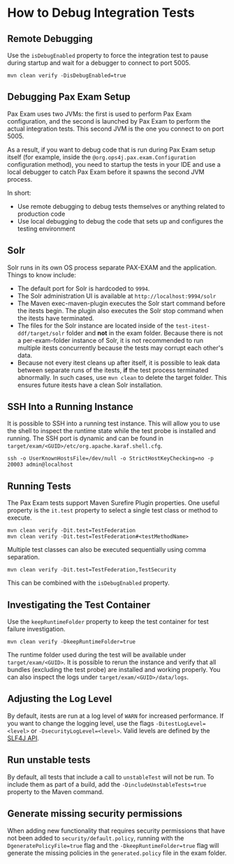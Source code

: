 # How to Debug Integration Tests

## Remote Debugging
Use the `isDebugEnabled` property to force the integration test to pause during startup and wait for a debugger to connect to port 5005.

```
mvn clean verify -DisDebugEnabled=true
```

## Debugging Pax Exam Setup
Pax Exam uses two JVMs: the first is used to perform Pax Exam configuration, and the second is launched by Pax Exam to perform the actual integration tests. This second JVM is the one you connect to on port 5005.

As a result, if you want to debug code that is run during Pax Exam setup itself (for example, inside the `@org.ops4j.pax.exam.Configuration` configuration method), you need to startup the tests in your IDE and use a local debugger to catch Pax Exam before it spawns the second JVM process.

In short:
* Use remote debugging to debug tests themselves or anything related to production code
* Use local debugging to debug the code that sets up and configures the testing environment

## Solr
Solr runs in its own OS process separate PAX-EXAM and the application. Things to know include:

* The default port for Solr is hardcoded to `9994`. 
* The Solr administration UI is available at `http://localhost:9994/solr`
* The Maven exec-maven-plugin executes the Solr start command before the itests begin. The plugin also executes the Solr stop command when the itests have terminated.
* The files for the Solr instance are located inside of the `test-itest-ddf/target/solr` folder and **not** in the exam folder. Because there is not a per-exam-folder instance of Solr, it is not
 recommended to run multiple itests concurrently because the tests may corrupt each other's data.
* Because not every itest cleans up after itself, it is possible to leak data between separate runs of the itests, **if** the test process terminated abnormally. In such cases, use `mvn clean` to delete the target folder. This ensures future itests have a clean Solr installation.

## SSH Into a Running Instance
It is possible to SSH into a running test instance. This will allow you to use the shell to inspect the runtime state while the test probe is installed and running. The SSH port is dynamic and can be found in `target/exam/<GUID>/etc/org.apache.karaf.shell.cfg`.

```
ssh -o UserKnownHostsFile=/dev/null -o StrictHostKeyChecking=no -p 20003 admin@localhost
```

## Running Tests
The Pax Exam tests support Maven Surefire Plugin properties. One useful property is the `it.test` property to select a single test class or method to execute.

```
mvn clean verify -Dit.test=TestFederation
mvn clean verify -Dit.test=TestFederation#<testMethodName>
```

Multiple test classes can also be executed sequentially using comma separation.

```
mvn clean verify -Dit.test=TestFederation,TestSecurity
```

This can be combined with the `isDebugEnabled` property.

## Investigating the Test Container
Use the `keepRuntimeFolder` property to keep the test container for test failure investigation.

```
mvn clean verify -DkeepRuntimeFolder=true
```

The runtime folder used during the test will be available under `target/exam/<GUID>`. It is possible to rerun the instance and verify that all bundles (excluding the test probe) are installed and working properly. You can also inspect the logs under `target/exam/<GUID>/data/logs`.

## Adjusting the Log Level
By default, itests are run at a log level of `WARN` for increased performance.
If you want to change the logging level, use the flags `-DitestLogLevel=<level>` or `-DsecurityLogLevel=<level>`. Valid levels are defined by the [SLF4J API](http://www.slf4j.org/api/org/apache/commons/logging/Log.html).

## Run unstable tests
By default, all tests that include a call to `unstableTest` will not be run. To include them as part of a build, add the `-DincludeUnstableTests=true` property to the Maven command.

## Generate missing security permissions
When adding new functionality that requires security permissions that have
not been added to `security/default.policy`, running with the `DgeneratePolicyFile=true`
flag and the `-DkeepRuntimeFolder=true` flag will generate the missing
policies in the `generated.policy` file in the exam folder.